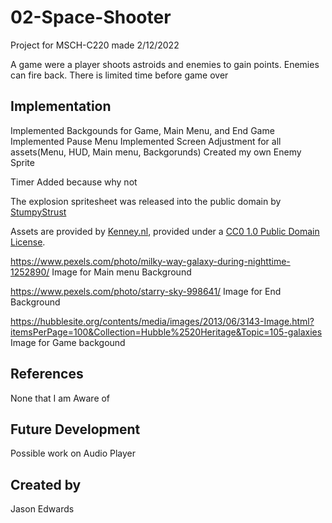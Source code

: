 # 02-Space-Shooter

Project for MSCH-C220 made 2/12/2022

A game were a player shoots astroids and enemies to gain points. Enemies can fire back. There is limited time before game over

## Implementation

Implemented Backgounds for Game, Main Menu, and End Game
Implemented Pause Menu
Implemented Screen Adjustment for all assets(Menu, HUD, Main menu, Backgorunds)
Created my own Enemy Sprite 

Timer Added because why not

The explosion spritesheet was released into the public domain by [StumpyStrust](https://opengameart.org/content/explosion-sheet)

Assets are provided by [Kenney.nl](https://kenney.nl/assets/space-shooter-extension), provided under a [CC0 1.0 Public Domain License](https://creativecommons.org/publicdomain/zero/1.0/).

https://www.pexels.com/photo/milky-way-galaxy-during-nighttime-1252890/ Image for Main menu Background

https://www.pexels.com/photo/starry-sky-998641/ Image for End Background

https://hubblesite.org/contents/media/images/2013/06/3143-Image.html?itemsPerPage=100&Collection=Hubble%2520Heritage&Topic=105-galaxies Image for Game backgound

## References
None that I am Aware of

## Future Development
Possible work on Audio Player 
## Created by
Jason Edwards

